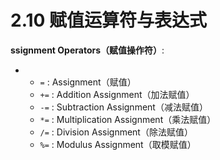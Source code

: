 # 2.10 赋值运算符与表达式

**ssignment Operators（赋值操作符）**:

*
  * `=` : Assignment（赋值）
  * `+=` : Addition Assignment（加法赋值）
  * `-=` : Subtraction Assignment（减法赋值）
  * `*=` : Multiplication Assignment（乘法赋值）
  * `/=` : Division Assignment（除法赋值）
  * `%=` : Modulus Assignment（取模赋值）
